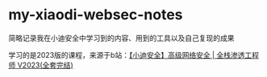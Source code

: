 # my-xiaodi-websec-notes
简略记录我在小迪安全中学习到的内容、用到的工具以及自己复现的成果

学习的是2023版的课程，来源于b站：[【小迪安全】高级网络安全 | 全栈渗透工程师 V2023(全套完结)](https://www.bilibili.com/video/BV1Ay4y1K7X6/)
